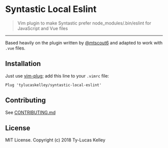 # Syntastic Local Eslint

> Vim plugin to make Syntastic prefer node_modules/.bin/eslint for JavaScript and Vue files

---

Based heavily on the plugin written by [@mtscout6](https://github.com/mtscout6/syntastic-local-eslint.vim)
and adapted to work with `.vue` files.

## Installation

Just use [vim-plug](https://github.com/junegunn/vim-plug); add this line to your `.vimrc` file:

```viml
Plug 'tylucaskelley/syntastic-local-eslint'
```

## Contributing

See [CONTRIBUTING.md](.github/CONTRIBUTING.md)

## License

MIT License. Copyright (c) 2018 Ty-Lucas Kelley
